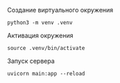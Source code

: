 Создание виртуального окружения

```
python3 -m venv .venv
```

Активация окружения

```
source .venv/bin/activate
```

Запуск сервера

```
uvicorn main:app --reload
```

